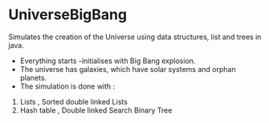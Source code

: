 # UniverseBigBang
Simulates the creation of the Universe using data structures, list
and trees in java.

   * Everything starts -initialises with Big Bang explosion.
   * The universe has galaxies, which have solar systems and orphan planets.
   * The simulation is done with :
    

 1. Lists , Sorted double linked Lists
 2. Hash table , Double linked Search Binary Tree


